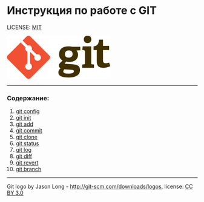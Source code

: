 # Инструкция по работе с GIT

LICENSE: [MIT](./license.md)

![git logo](./assets/Git-logo.png)



---

### Содержание:
1. [git config](./config.md)
2. [git init](./init.md)
3. [git add](./add.md)
4. [git commit](./commit.md)
5. [git clone](./clone.md)
6. [git status](./status.md)
7. [git log](./log.md)
8. [git diff](./diff.md)
9. [git revert](./revert.md)
10. [git branch](./branch.md)



---

Git logo by Jason Long - http://git-scm.com/downloads/logos, 
license: [CC BY 3.0](https://creativecommons.org/licenses/by/3.0/)